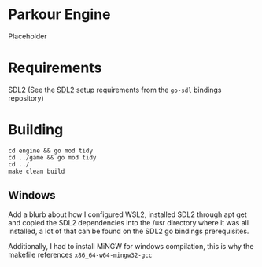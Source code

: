 # Parkour Engine

Placeholder

# Requirements

SDL2 (See the [SDL2](https://github.com/veandco/go-sdl2) setup requirements from the `go-sdl` bindings repository)

# Building
```shell
cd engine && go mod tidy
cd ../game && go mod tidy
cd ../
make clean build
```

## Windows

Add a blurb about how I configured WSL2, installed SDL2 through apt get and copied the SDL2 dependencies into the /usr
directory where it was all installed,
a lot of that can be found on the SDL2 go bindings prerequisites.

Additionally, I had to install MiNGW for windows compilation, this is why the makefile
references `x86_64-w64-mingw32-gcc`